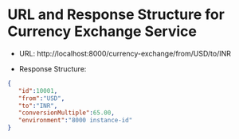 # URL and Response Structure for Currency Exchange Service

+ URL:
http://localhost:8000/currency-exchange/from/USD/to/INR

+ Response Structure:
```json
{
   "id":10001,
   "from":"USD",
   "to":"INR",
   "conversionMultiple":65.00,
   "environment":"8000 instance-id"
}
```